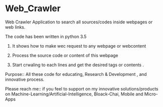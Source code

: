 # Web_Crawler



Web Crawler Application to search all sources/codes inside webpages or web links.


The code has been written in python 3.5

1. It shows how to make wec request to any webpage or webcontent

2. Process the source code or content of this webpage

3. Start crwaling to each lines and get the desired tags or contents .



Purpose:: All these code for educating, Research & Development , and innovative process.


Please reach me::
if you feel to support on my innovative solutions/products on Machine-Learning/Artificial-Intelligence, Bloack-Chai, Mobile and Micro-Apps 
